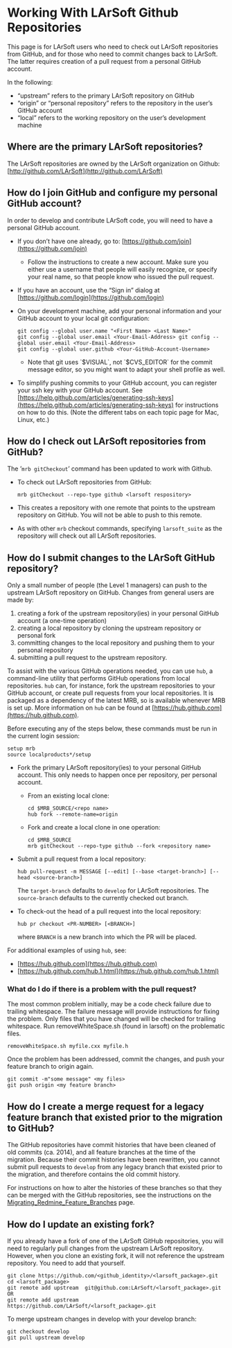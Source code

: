 Working With LArSoft Github Repositories
======================================================================================

This page is for LArSoft users who need to check out LArSoft repositories from GitHub, and for those who need to commit changes back to LArSoft. The latter requires creation of a pull request from a personal GitHub account.

In the following:

-   “upstream” refers to the primary LArSoft repository on GitHub
-   “origin” or “personal repository” refers to the repository in the user’s GitHub account
-   “local” refers to the working repository on the user’s development machine

Where are the primary LArSoft repositories?
-------------------------------------------------------------------------------------------

The LArSoft repositories are owned by the LArSoft organization on Github: [http://github.com/LArSoft](http://github.com/LArSoft)

How do I join GitHub and configure my personal GitHub account?
---------------------------------------------------------------------------------------------------------------------------------

In order to develop and contribute LArSoft code, you will need to have a personal GitHub account.

-   If you don’t have one already, go to: [https://github.com/join](https://github.com/join)
    -   Follow the instructions to create a new account. Make sure you either use a
         username that people will easily recognize, or specify your real name, so that people know who issued the pull request.

-   If you have an account, use the “Sign in” dialog at [https://github.com/login](https://github.com/login)

-   On your development machine, add your personal information and your GitHub account to your local git configuration:

        git config --global user.name "<First Name> <Last Name>" 
        git config --global user.email <Your-Email-Address> git config --global user.email <Your-Email-Address>
        git config --global user.github <Your-GitHub-Account-Username>

    -   Note that git uses \`\$VISUAL\`, not \`\$CVS_EDITOR\` for the commit
        message editor, so you might want to adapt your shell profile as well.

-   To simplify pushing commits to your GitHub account, you can register your ssh key with your GitHub account. See [https://help.github.com/articles/generating-ssh-keys](https://help.github.com/articles/generating-ssh-keys) for instructions on how to do this. (Note the different tabs on each topic page for Mac, Linux, etc.)

How do I check out LArSoft repositories from GitHub?
-------------------------------------------------------------------------------------------------------------

The ’`mrb gitCheckout`’ command has been updated to work with Github.

-   To check out LArSoft repositories from GitHub:

        mrb gitCheckout --repo-type github <larsoft respository> 

-   This creates a repository with one remote that points to the upstream repository on GitHub. You will not be able to push to this remote.
-   As with other `mrb` checkout commands, specifying `larsoft_suite` as the repository will check out all LArSoft repositories.

How do I submit changes to the LArSoft GitHub repository?
-----------------------------------------------------------------------------------------------------------------------

Only a small number of people (the Level 1 managers) can push to the upstream LArSoft repository on GitHub. Changes from general users are made by:

1.  creating a fork of the upstream repository(ies) in your personal GitHub account (a one-time operation)
2.  creating a local repository by cloning the upstream repository or personal fork
3.  committing changes to the local repository and pushing them to your personal repository
4.  submitting a pull request to the upstream repository.

To assist with the various GitHub operations needed, you can use `hub`, a command-line utility that performs GitHub operations from local repositories. `hub` can, for instance, fork the upstream repositories to your GitHub account, or create pull requests from your local repositories. It is packaged as a dependency of the latest MRB, so is available whenever MRB is set up. More information on `hub` can be found at [https://hub.github.com](https://hub.github.com).

Before executing any of the steps below, these commands must be run in the current login session:

    setup mrb
    source localproducts*/setup

-   Fork the primary LArSoft repository(ies) to your personal GitHub account. This only needs to happen once per repository, per personal account.
    -   From an existing local clone:

            cd $MRB_SOURCE/<repo name>
            hub fork --remote-name=origin

    -   Fork and create a local clone in one operation:

            cd $MRB_SOURCE
            mrb gitCheckout --repo-type github --fork <repository name> 

-   Submit a pull request from a local repository:

        hub pull-request -m MESSAGE [--edit] [--base <target-branch>] [--head <source-branch>]

    The `target-branch` defaults to `develop` for LArSoft repositories. The `source-branch` defaults to the currently checked out branch.

-   To check-out the head of a pull request into the local repository:

        hub pr checkout <PR-NUMBER> [<BRANCH>]

    where `BRANCH` is a new branch into which the PR will be placed.

For additional examples of using `hub`, see:

-   [https://hub.github.com](https://hub.github.com)
-   [https://hub.github.com/hub.1.html](https://hub.github.com/hub.1.html)

### What do I do if there is a problem with the pull request?

The most common problem initially, may be a code check failure due to trailing whitespace. The failure message will provide instructions for fixing the problem. Only files that you have changed will be checked for trailing whitespace. Run removeWhiteSpace.sh (found in larsoft) on the problematic files.

    removeWhiteSpace.sh myfile.cxx myfile.h

Once the problem has been addressed, commit the changes, and push your feature branch to origin again.

    git commit -m"some message" <my files>
    git push origin <my feature branch>

How do I create a merge request for a legacy feature branch that existed prior to the migration to GitHub?
-------------------------------------------------------------------------------------------------------------------------------------------------------------------------------------------------------------------------

The GitHub repositories have commit histories that have been cleaned of old commits (ca. 2014), and all feature branches at the time of the migration. Because their commit histories have been rewritten, you cannot submit pull requests to `develop` from any legacy branch that existed prior to the migration, and therefore contains the old commit history.

For instructions on how to alter the histories of these branches so that they can be merged with the GitHub repositories, see the instructions on the [Migrating_Redmine_Feature_Branches](Migrating_Redmine_Feature_Branches) page.

How do I update an existing fork?
-----------------------------------------------------------------------

If you already have a fork of one of the LArSoft GitHub repositories, you will need to regularly pull changes from the upstream LArSoft repository. However, when you clone an existing fork, it will not reference the upstream repository. You need to add that yourself.

    git clone https://github.com/<github_identity>/<larsoft_package>.git
    cd <larsoft_package>
    git remote add upstream  git@github.com:LArSoft/<larsoft_package>.git
    OR
    git remote add upstream https://github.com/LArSoft/<larsoft_package>.git

To merge upstream changes in develop with your develop branch:

    git checkout develop
    git pull upstream develop
